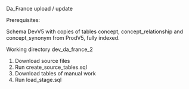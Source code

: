 Da_France upload / update

Prerequisites:

Schema DevV5 with copies of tables concept, concept_relationship and concept_synonym from ProdV5, fully indexed.

Working directory dev_da_france_2
1. Download source files
2. Run create_source_tables.sql
3. Download tables of manual work
3. Run load_stage.sql